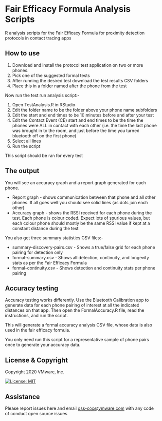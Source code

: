 # Fair Efficacy Formula Analysis Scripts

R analysis scripts for the Fair Efficacy Formula for proximity detection protocols in contact tracing apps

## How to use

1. Download and install the protocol test application on two or more
phones.
1. Pick one of the suggested formal tests
1. After running the desired test download the test results CSV folders
1. Place this in a folder named after the phone from the test

Now run the test run analysis script:-

1. Open TestAnalysis.R in RStudio
1. Edit the folder name to be the folder above your phone name subfolders
1. Edit the start and end times to be 10 minutes before and after your test
1. Edit the Contact Event (CE) start and end times to be the time the phones were ALL in contact with each other (i.e. the time the last phone was brought in to the room, and just before the time you turned bluetooth off on the first phone)
1. Select all lines
1. Run the script

This script should be ran for every test

## The output

You will see an accuracy graph and a report graph generated for each phone.

- Report graph - shows communication between that phone and all other phones. If all goes well you should see solid lines (as dots join each other)
- Accuracy graph - shows the RSSI received for each phone during the test. Each phone is colour coded. Expect lots of spurious values, but each colour phone should mostly be the same RSSI value if kept at a constant distance during the test

You also get three summary statistics CSV files:-

- summary-discovery-pairs.csv - Shows a true/false grid for each phone pairing for detection only
- formal-summary.csv - Shows all detection, continuity, and longevity stats as per the Fair Efficacy Formula
- formal-continuity.csv - Shows detection and continuity stats per phone pairing

## Accuracy testing

Accuracy testing works differently. Use the Bluetooth Calibration app to generate data for each phone pairing of interest at all the indicated distances on that app. Then open the FormalAccuracy.R file, read the instructions, and run the script.

This will generate a formal accuracy analysis CSV file, whose data is also used in the fair efficacy formula.

You only need run this script for a representative sample of phone pairs once to generate your accuracy data.

## License & Copyright

Copyright 2020 VMware, Inc.

[![License: MIT](https://img.shields.io/badge/License-MIT-yellow.svg)](https://opensource.org/licenses/MIT)

## Assistance

Please report issues here and email oss-coc@vmware.com with any code of conduct open source issues.

